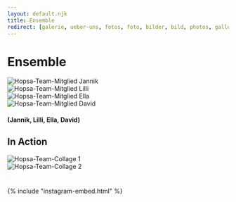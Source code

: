 ```yaml
---
layout: default.njk
title: Ensemble
redirect: [galerie, ueber-uns, fotos, foto, bilder, bild, photos, gallery, pics, pictures, images, image, photo, about, about-us, aboutus, ueber, uns, wir, ueberuns, mitglieder, mitglied, wer, uber-uns, uberuns]
---
```


# Ensemble

<div class="grid grid-cols-1 sm:grid-cols-2 md:grid-cols-2 lg:grid-cols-4 gap-4">
    <div><img class="max-w-1/2 mx-auto" src="/assets/team/jannik.webp" alt="Hopsa-Team-Mitglied Jannik"></div>
    <div><img class="max-w-1/2 mx-auto" src="/assets/team/lilli.webp" alt="Hopsa-Team-Mitglied Lilli"></div>
    <div><img class="max-w-1/2 mx-auto" src="/assets/team/ella.webp" alt="Hopsa-Team-Mitglied Ella"></div>
    <div><img class="max-w-1/2 mx-auto" src="/assets/team/david.jpg" alt="Hopsa-Team-Mitglied David"></div>
</div>

#### (Jannik, Lilli, Ella, David)

## In Action
<div class="grid grid-cols-1 sm:grid-cols-1 md:grid-cols-1 lg:grid-cols-2 gap-4">
    <div><img src="/assets/team/collage.webp" alt="Hopsa-Team-Collage 1"></div>
    <div><img src="/assets/team/collage2.webp" alt="Hopsa-Team-Collage 2"></div>
</div>

# 

<div class="flex flex-col justify-center items-center min-h-screen mx-auto text-center">

{% include "instagram-embed.html" %}

</div>
